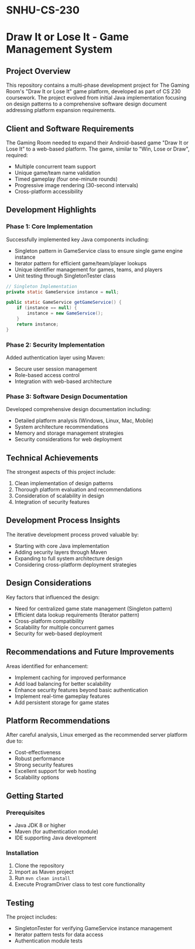 # SNHU-CS-230
# Draw It or Lose It - Game Management System

## Project Overview
This repository contains a multi-phase development project for The Gaming Room's "Draw It or Lose It" game platform, developed as part of CS 230 coursework. The project evolved from initial Java implementation focusing on design patterns to a comprehensive software design document addressing platform expansion requirements.

## Client and Software Requirements
The Gaming Room needed to expand their Android-based game "Draw It or Lose It" to a web-based platform. The game, similar to "Win, Lose or Draw", required:
* Multiple concurrent team support
* Unique game/team name validation
* Timed gameplay (four one-minute rounds)
* Progressive image rendering (30-second intervals)
* Cross-platform accessibility

## Development Highlights

### Phase 1: Core Implementation
Successfully implemented key Java components including:
* Singleton pattern in GameService class to ensure single game engine instance
* Iterator pattern for efficient game/team/player lookups
* Unique identifier management for games, teams, and players
* Unit testing through SingletonTester class

```java
// Singleton Implementation
private static GameService instance = null;

public static GameService getGameService() {
    if (instance == null) {
        instance = new GameService();
    }
    return instance;
}
```

### Phase 2: Security Implementation
Added authentication layer using Maven:
* Secure user session management
* Role-based access control
* Integration with web-based architecture

### Phase 3: Software Design Documentation
Developed comprehensive design documentation including:
* Detailed platform analysis (Windows, Linux, Mac, Mobile)
* System architecture recommendations
* Memory and storage management strategies
* Security considerations for web deployment

## Technical Achievements
The strongest aspects of this project include:
1. Clean implementation of design patterns
2. Thorough platform evaluation and recommendations
3. Consideration of scalability in design
4. Integration of security features

## Development Process Insights
The iterative development process proved valuable by:
* Starting with core Java implementation
* Adding security layers through Maven
* Expanding to full system architecture design
* Considering cross-platform deployment strategies

## Design Considerations
Key factors that influenced the design:
* Need for centralized game state management (Singleton pattern)
* Efficient data lookup requirements (Iterator pattern)
* Cross-platform compatibility
* Scalability for multiple concurrent games
* Security for web-based deployment

## Recommendations and Future Improvements
Areas identified for enhancement:
* Implement caching for improved performance
* Add load balancing for better scalability
* Enhance security features beyond basic authentication
* Implement real-time gameplay features
* Add persistent storage for game states

## Platform Recommendations
After careful analysis, Linux emerged as the recommended server platform due to:
* Cost-effectiveness
* Robust performance
* Strong security features
* Excellent support for web hosting
* Scalability options

## Getting Started

### Prerequisites
* Java JDK 8 or higher
* Maven (for authentication module)
* IDE supporting Java development

### Installation
1. Clone the repository
2. Import as Maven project
3. Run `mvn clean install`
4. Execute ProgramDriver class to test core functionality

## Testing
The project includes:
* SingletonTester for verifying GameService instance management
* Iterator pattern tests for data access
* Authentication module tests
